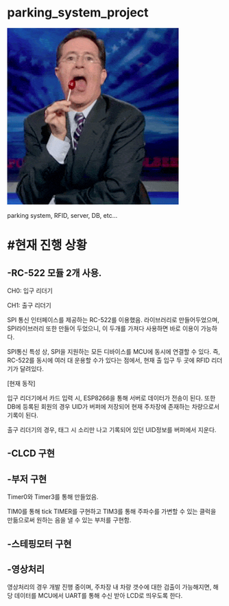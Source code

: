 # parking_system_project
![](놀릴때.gif)

parking system, RFID, server, DB, etc...


#현재 진행 상황
================================================



-RC-522 모듈 2개 사용.
------------------------------------------------
CH0: 입구 리더기

CH1: 출구 리더기

SPI 통신 인터페이스를 제공하는 RC-522를 이용했음. 라이브러리로 만들어두었으며, SPI라이브러리 또한 만들어 두었으니, 이 두개를 가져다 사용하면 바로 이용이 가능하다.

SPI통신 특성 상, SPI을 지원하는 모든 디바이스를 MCU에 동시에 연결할 수 있다. 즉, RC-522를 동시에 여러 대 운용할 수가 있다는 점에서, 현재 출 입구 두 곳에 RFID 리더기가 달려있다.


[현재 동작]

입구 리더기에서 카드 입력 시, ESP8266을 통해 서버로 데이터가 전송이 된다. 또한 DB에 등록된 회원의 경우 UID가 버퍼에 저장되어 
현재 주차장에 존재하는 차량으로서 기록이 된다.

출구 리더기의 경우, 태그 시 소리만 나고 기록되어 있던 UID정보를 버퍼에서 지운다.


-CLCD 구현
------------------------------------------------



-부저 구현
------------------------------------------------
Timer0와 Timer3를 통해 만들었음.

TIM0를 통해 tick TIMER를 구현하고 TIM3를 통해 주파수를 가변할 수 있는 클럭을 만듦으로써 원하는 음을 낼 수 있는 부저를 구현함.





-스테핑모터 구현
------------------------------------------------


-영상처리 
------------------------------------------------
영상처리의 경우 개발 진행 중이며, 주차장 내 차량 갯수에 대한 검출이 가능해지면, 해당 데이터를 MCU에서 UART를 통해 수신 받아 LCD로 띄우도록 한다.

